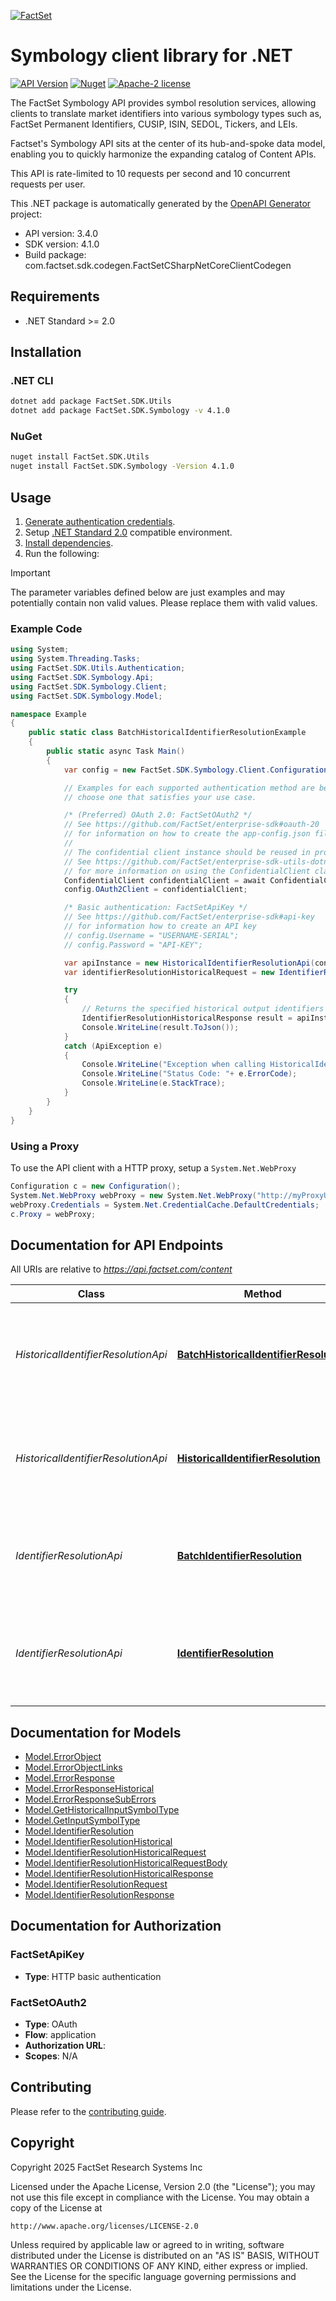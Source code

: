 [![FactSet](https://raw.githubusercontent.com/factset/enterprise-sdk/main/docs/images/factset-logo.svg)](https://www.factset.com)

# Symbology client library for .NET

[![API Version](https://img.shields.io/badge/api-v3.4.0-blue)]()
[![Nuget](https://img.shields.io/badge/nuget-v4.1.0-orange)](https://www.nuget.org/packages/FactSet.SDK.Symbology/4.1.0)
[![Apache-2 license](https://img.shields.io/badge/license-Apache2-brightgreen.svg)](https://www.apache.org/licenses/LICENSE-2.0)

The FactSet Symbology API provides symbol resolution services, allowing clients to translate market identifiers into various symbology types such as, FactSet Permanent Identifiers, CUSIP, ISIN, SEDOL, Tickers, and LEIs. <p>Factset's Symbology API sits at the center of its hub-and-spoke data model, enabling you to quickly harmonize the expanding catalog of Content APIs.</p><p>This API is rate-limited to 10 requests per second and 10 concurrent requests per user.</p>


This .NET package is automatically generated by the [OpenAPI Generator](https://openapi-generator.tech) project:

- API version: 3.4.0
- SDK version: 4.1.0
- Build package: com.factset.sdk.codegen.FactSetCSharpNetCoreClientCodegen

## Requirements

* .NET Standard >= 2.0

## Installation

### .NET CLI

```bash
dotnet add package FactSet.SDK.Utils
dotnet add package FactSet.SDK.Symbology -v 4.1.0
```

### NuGet

```bash
nuget install FactSet.SDK.Utils
nuget install FactSet.SDK.Symbology -Version 4.1.0
```

## Usage

1. [Generate authentication credentials](../../../../README.md#authentication).
2. Setup [.NET Standard 2.0](https://docs.microsoft.com/en-us/dotnet/standard/net-standard?tabs=net-standard-2-0) compatible environment.
3. [Install dependencies](#installation).
4. Run the following:

> [!IMPORTANT]
> The parameter variables defined below are just examples and may potentially contain non valid values. Please replace them with valid values.

### Example Code

```csharp
using System;
using System.Threading.Tasks;
using FactSet.SDK.Utils.Authentication;
using FactSet.SDK.Symbology.Api;
using FactSet.SDK.Symbology.Client;
using FactSet.SDK.Symbology.Model;

namespace Example
{
    public static class BatchHistoricalIdentifierResolutionExample
    {
        public static async Task Main()
        {
            var config = new FactSet.SDK.Symbology.Client.Configuration();

            // Examples for each supported authentication method are below,
            // choose one that satisfies your use case.

            /* (Preferred) OAuth 2.0: FactSetOAuth2 */
            // See https://github.com/FactSet/enterprise-sdk#oauth-20
            // for information on how to create the app-config.json file
            //
            // The confidential client instance should be reused in production environments.
            // See https://github.com/FactSet/enterprise-sdk-utils-dotnet#authentication
            // for more information on using the ConfidentialClient class
            ConfidentialClient confidentialClient = await ConfidentialClient.CreateAsync("/path/to/app-config.json");
            config.OAuth2Client = confidentialClient;

            /* Basic authentication: FactSetApiKey */
            // See https://github.com/FactSet/enterprise-sdk#api-key
            // for information how to create an API key
            // config.Username = "USERNAME-SERIAL";
            // config.Password = "API-KEY";

            var apiInstance = new HistoricalIdentifierResolutionApi(config);
            var identifierResolutionHistoricalRequest = new IdentifierResolutionHistoricalRequest(); // IdentifierResolutionHistoricalRequest | Request Body for Historical Identifier Resolution.

            try
            {
                // Returns the specified historical output identifiers for the given input identifier.
                IdentifierResolutionHistoricalResponse result = apiInstance.BatchHistoricalIdentifierResolution(identifierResolutionHistoricalRequest);
                Console.WriteLine(result.ToJson());
            }
            catch (ApiException e)
            {
                Console.WriteLine("Exception when calling HistoricalIdentifierResolutionApi.BatchHistoricalIdentifierResolution: " + e.Message );
                Console.WriteLine("Status Code: "+ e.ErrorCode);
                Console.WriteLine(e.StackTrace);
            }
        }
    }
}
```

### Using a Proxy

To use the API client with a HTTP proxy, setup a `System.Net.WebProxy`

```csharp
Configuration c = new Configuration();
System.Net.WebProxy webProxy = new System.Net.WebProxy("http://myProxyUrl:80/");
webProxy.Credentials = System.Net.CredentialCache.DefaultCredentials;
c.Proxy = webProxy;
```

## Documentation for API Endpoints

All URIs are relative to *https://api.factset.com/content*

Class | Method | HTTP request | Description
------------ | ------------- | ------------- | -------------
*HistoricalIdentifierResolutionApi* | [**BatchHistoricalIdentifierResolution**](https://github.com/FactSet/enterprise-sdk/tree/main/code/dotnet/Symbology/v3/docs/HistoricalIdentifierResolutionApi.md#batchhistoricalidentifierresolution) | **POST** /symbology/v3/historical-identifier-resolution | Returns the specified historical output identifiers for the given input identifier.
*HistoricalIdentifierResolutionApi* | [**HistoricalIdentifierResolution**](https://github.com/FactSet/enterprise-sdk/tree/main/code/dotnet/Symbology/v3/docs/HistoricalIdentifierResolutionApi.md#historicalidentifierresolution) | **GET** /symbology/v3/historical-identifier-resolution | Returns the specified historical output identifiers for the given input identifier.
*IdentifierResolutionApi* | [**BatchIdentifierResolution**](https://github.com/FactSet/enterprise-sdk/tree/main/code/dotnet/Symbology/v3/docs/IdentifierResolutionApi.md#batchidentifierresolution) | **POST** /symbology/v3/identifier-resolution | Returns the specified output identifiers for the given input identifier.
*IdentifierResolutionApi* | [**IdentifierResolution**](https://github.com/FactSet/enterprise-sdk/tree/main/code/dotnet/Symbology/v3/docs/IdentifierResolutionApi.md#identifierresolution) | **GET** /symbology/v3/identifier-resolution | Returns the specified output identifiers for the specified input identifier.


## Documentation for Models

 - [Model.ErrorObject](https://github.com/FactSet/enterprise-sdk/tree/main/code/dotnet/Symbology/v3/docs/ErrorObject.md)
 - [Model.ErrorObjectLinks](https://github.com/FactSet/enterprise-sdk/tree/main/code/dotnet/Symbology/v3/docs/ErrorObjectLinks.md)
 - [Model.ErrorResponse](https://github.com/FactSet/enterprise-sdk/tree/main/code/dotnet/Symbology/v3/docs/ErrorResponse.md)
 - [Model.ErrorResponseHistorical](https://github.com/FactSet/enterprise-sdk/tree/main/code/dotnet/Symbology/v3/docs/ErrorResponseHistorical.md)
 - [Model.ErrorResponseSubErrors](https://github.com/FactSet/enterprise-sdk/tree/main/code/dotnet/Symbology/v3/docs/ErrorResponseSubErrors.md)
 - [Model.GetHistoricalInputSymbolType](https://github.com/FactSet/enterprise-sdk/tree/main/code/dotnet/Symbology/v3/docs/GetHistoricalInputSymbolType.md)
 - [Model.GetInputSymbolType](https://github.com/FactSet/enterprise-sdk/tree/main/code/dotnet/Symbology/v3/docs/GetInputSymbolType.md)
 - [Model.IdentifierResolution](https://github.com/FactSet/enterprise-sdk/tree/main/code/dotnet/Symbology/v3/docs/IdentifierResolution.md)
 - [Model.IdentifierResolutionHistorical](https://github.com/FactSet/enterprise-sdk/tree/main/code/dotnet/Symbology/v3/docs/IdentifierResolutionHistorical.md)
 - [Model.IdentifierResolutionHistoricalRequest](https://github.com/FactSet/enterprise-sdk/tree/main/code/dotnet/Symbology/v3/docs/IdentifierResolutionHistoricalRequest.md)
 - [Model.IdentifierResolutionHistoricalRequestBody](https://github.com/FactSet/enterprise-sdk/tree/main/code/dotnet/Symbology/v3/docs/IdentifierResolutionHistoricalRequestBody.md)
 - [Model.IdentifierResolutionHistoricalResponse](https://github.com/FactSet/enterprise-sdk/tree/main/code/dotnet/Symbology/v3/docs/IdentifierResolutionHistoricalResponse.md)
 - [Model.IdentifierResolutionRequest](https://github.com/FactSet/enterprise-sdk/tree/main/code/dotnet/Symbology/v3/docs/IdentifierResolutionRequest.md)
 - [Model.IdentifierResolutionResponse](https://github.com/FactSet/enterprise-sdk/tree/main/code/dotnet/Symbology/v3/docs/IdentifierResolutionResponse.md)


## Documentation for Authorization


### FactSetApiKey

- **Type**: HTTP basic authentication


### FactSetOAuth2

- **Type**: OAuth
- **Flow**: application
- **Authorization URL**: 
- **Scopes**: N/A


## Contributing

Please refer to the [contributing guide](../../../../CONTRIBUTING.md).

## Copyright

Copyright 2025 FactSet Research Systems Inc

Licensed under the Apache License, Version 2.0 (the "License");
you may not use this file except in compliance with the License.
You may obtain a copy of the License at

    http://www.apache.org/licenses/LICENSE-2.0

Unless required by applicable law or agreed to in writing, software
distributed under the License is distributed on an "AS IS" BASIS,
WITHOUT WARRANTIES OR CONDITIONS OF ANY KIND, either express or implied.
See the License for the specific language governing permissions and
limitations under the License.
